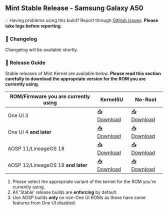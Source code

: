 ## Mint Stable Release - Samsung Galaxy A50

💡 Having problems using this build? Report through [GitHub Issues](https://github.com/FreshROMs/android_kernel_samsung_exynos9610_mint/issues). **Please take logs before reporting.**

### 📝 Changelog

Changelog will be available shortly.

### 📲 Release Guide

Stable releases of Mint Kernel are available below. **Please read this section carefully to download the appropriate version for the ROM you are currently using**.

| ROM/Firmware you are currently using  |    KernelSU     |     No-Root     |
|---------------------------------------|-----------------|-----------------|
| One UI 3                	            | [📥 Download]()  | [📥 Download]()  |
| One UI 4 **and later**  	            | [📥 Download]()  | [📥 Download]()  |
| AOSP 11/LineageOS 18                  | [📥 Download]()  | [📥 Download]()  |
| AOSP 12/LineageOS 19 **and later**    | [📥 Download]()  | [📥 Download]()  |

1. Please select the appropriate variant of the kernel for the ROM you're currently using.
2. All 'Stable' release builds are **enforcing** by default.
3. Use AOSP builds **only** on non-One UI ROMs as these have some features from One UI disabled.
